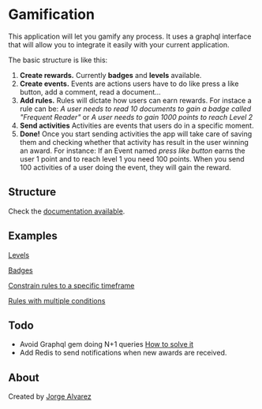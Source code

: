 # Gamification

This application will let you gamify any process. It uses a graphql interface that will allow you to integrate it easily with your current application.

The basic structure is like this:

1. **Create rewards.** Currently **badges** and **levels** available.
2. **Create events.** Events are actions users have to do like press a like button, add a comment, read a document...
3. **Add rules.** Rules will dictate how users can earn rewards. For instace a rule can be:
   _A user needs to read 10 documents to gain a badge called "Frequent Reader"_ or
   _A user needs to gain 1000 points to reach Level 2_
4. **Send activities** Activities are events that users do in a specific moment.
5. **Done!** Once you start sending activities the app will take care of saving them and checking whether that activity has result in the user winning an award. For instance: If an Event named _press like button_ earns the user 1 point and to reach level 1 you need 100 points.
   When you send 100 activities of a user doing the event, they will gain the reward.

## Structure

Check the [documentation available](https://github.com/jorgegorka/gamification/wiki).

## Examples

[Levels](https://github.com/jorgegorka/gamification/wiki/example-levels)

[Badges](https://github.com/jorgegorka/gamification/wiki/example-badges)

[Constrain rules to a specific timeframe](https://github.com/jorgegorka/gamification/wiki/example-activity-for-specific-timeframe)

[Rules with multiple conditions](https://github.com/jorgegorka/gamification/wiki/example-multiple-conditions)

## Todo

- Avoid Graphql gem doing N+1 queries [How to solve it](https://www.youtube.com/watch?v=gMm4andQdh0)
- Add Redis to send notifications when new awards are received.

## About

Created by [Jorge Alvarez](https://www.alvareznavarro.es)

